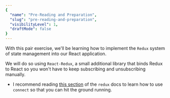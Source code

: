 ```yaml
---
{
  "name": "Pre-Reading and Preparation",
  "slug": "pre-reading-and-preparation",
  "visibilityLevel": 1,
  "draftMode": false
}
---
```

With this pair exercise, we'll be learning how to implement the `Redux` system of state management into our React application. 

We will do so using `React-Redux`, a small additional library that binds Redux to React so you won't have to keep subscribing and unsubscribing manually.

* I recommend reading [this section](http://redux.js.org/docs/basics/UsageWithReact.html) of the `redux` docs to learn how to use `connect` so that you can hit the ground running.